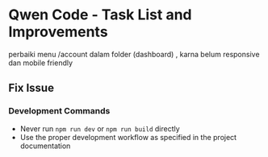 # Qwen Code - Task List and Improvements
perbaiki menu /account dalam folder (dashboard) , karna belum responsive dan mobile friendly

## Fix Issue

### Development Commands
- Never run `npm run dev` or `npm run build` directly
- Use the proper development workflow as specified in the project documentation
